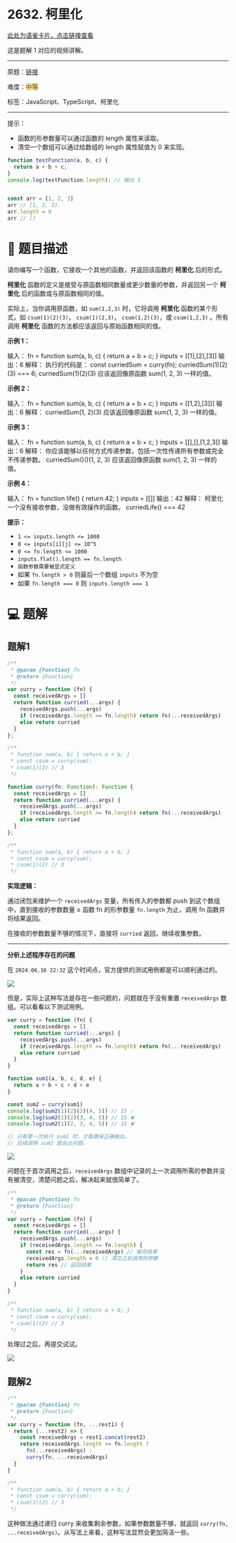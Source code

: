 # 2632. 柯里化

[此处为语雀卡片，点击链接查看](https://www.yuque.com/docs/173926022#iIYx8)

这是题解 1 对应的视频讲解。

---

原题：[链接](https://leetcode.cn/problems/curry/description/)

难度：<font style="background:#F6E1AC;color:#664900">中等</font>

标签：JavaScript、TypeScript、柯里化

---

提示：

+ 函数的形参数量可以通过函数的 length 属性来读取。
+ 清空一个数组可以通过给数组的 length 属性赋值为 0 来实现。

```javascript
function testFunction(a, b, c) {
  return a + b + c;
}
console.log(testFunction.length); // 输出 3


const arr = [1, 2, 3]
arr // [1, 2, 3]
arr.length = 0
arr // []
```

# 📝 题目描述
请你编写一个函数，它接收一个其他的函数，并返回该函数的 **柯里化** 后的形式。

**柯里化** 函数的定义是接受与原函数相同数量或更少数量的参数，并返回另一个 **柯里化** 后的函数或与原函数相同的值。

实际上，当你调用原函数，如 `sum(1,2,3)` 时，它将调用 **柯里化** 函数的某个形式，如 `csum(1)(2)(3)`， `csum(1)(2,3)`， `csum(1,2)(3)`，或 `csum(1,2,3)` 。所有调用 **柯里化** 函数的方法都应该返回与原始函数相同的值。

**示例 1：**

输入：
fn = function sum(a, b, c) { return a + b + c; }
inputs = [[1],[2],[3]]
输出：6
解释：
执行的代码是：
const curriedSum = curry(fn);
curriedSum(1)(2)(3) === 6;
curriedSum(1)(2)(3) 应该返回像原函数 sum(1, 2, 3) 一样的值。

**示例 2：**

输入：
fn = function sum(a, b, c) { return a + b + c; }
inputs = [[1,2],[3]]]
输出：6
解释：
curriedSum(1, 2)(3) 应该返回像原函数 sum(1, 2, 3) 一样的值。

**示例 3：**

输入：
fn = function sum(a, b, c) { return a + b + c; }
inputs = [[],[],[1,2,3]]
输出：6
解释：
你应该能够以任何方式传递参数，包括一次性传递所有参数或完全不传递参数。
curriedSum()()(1, 2, 3) 应该返回像原函数 sum(1, 2, 3) 一样的值。

**示例 4：**

输入：
fn = function life() { return 42; }
inputs = [[]]
输出：42
解释：
柯里化一个没有接收参数，没做有效操作的函数。
curriedLife() === 42



**提示：**

+ `1 <= inputs.length <= 1000`
+ `0 <= inputs[i][j] <= 10^5`
+ `0 <= fn.length <= 1000`
+ `inputs.flat().length == fn.length`
+ `函数参数需要被显式定义`
+ 如果 `fn.length > 0` 则最后一个数组 `inputs` 不为空
+ 如果 `fn.length === 0` 则 `inputs.length === 1`



# 💻 题解
## 题解1
```javascript
/**
 * @param {Function} fn
 * @return {Function}
 */
var curry = function (fn) {
  const receivedArgs = []
  return function curried(...args) {
    receivedArgs.push(...args)
    if (receivedArgs.length >= fn.length) return fn(...receivedArgs)
    else return curried
  }
};

/**
 * function sum(a, b) { return a + b; }
 * const csum = curry(sum);
 * csum(1)(2) // 3
 */
```

```typescript
function curry(fn: Function): Function {
  const receivedArgs = []
  return function curried(...args) {
    receivedArgs.push(...args)
    if (receivedArgs.length >= fn.length) return fn(...receivedArgs)
    else return curried
  }
};

/**
 * function sum(a, b) { return a + b; }
 * const csum = curry(sum);
 * csum(1)(2) // 3
 */
```

**实现逻辑：**

通过闭包来维护一个 `receivedArgs` 变量，所有传入的参数都 push 到这个数组中，直到接收的参数数量 ≥ 函数 fn 的形参数量 `fn.length` 为止，调用 fn 函数并将结果返回。

在接收的参数数量不够的情况下，直接将 `curried` 返回，继续收集参数。

---

**分析上述程序存在的问题**

在 `2024.06.16 22:32` 这个时间点，官方提供的测试用例都是可以顺利通过的。

![](https://cdn.nlark.com/yuque/0/2024/png/2331396/1721653610520-c1e73eeb-00cd-47d0-a2fb-9af9ea87b073.png)

但是，实际上这种写法是存在一些问题的，问题就在于没有重置 `receivedArgs` 数组。可以看看以下测试用例。

```javascript
var curry = function (fn) {
  const receivedArgs = []
  return function curried(...args) {
    receivedArgs.push(...args)
    if (receivedArgs.length >= fn.length) return fn(...receivedArgs)
    else return curried
  }
}

function sum1(a, b, c, d, e) {
  return a + b + c + d + e
}

const sum2 = curry(sum1)
console.log(sum2(1)(2)(3)(4, 5)) // 15 ✅
console.log(sum2(1)(2)(3, 4, 5)) // 15 ❌
console.log(sum2(1)(2, 3, 4, 5)) // 15 ❌

// 只有第一次执行 sum2 时，才能确保正确输出。
// 后续调用 sum2 就会出问题。
```

![](https://cdn.nlark.com/yuque/0/2024/png/2331396/1721653863649-bf4f0bca-d90f-4334-b81d-869ac70c7dfc.png)

问题在于首次调用之后，`receivedArgs` 数组中记录的上一次调用所需的参数并没有被清空，清楚问题之后，解决起来就很简单了。

```javascript
/**
 * @param {Function} fn
 * @return {Function}
 */
var curry = function (fn) {
  const receivedArgs = []
  return function curried(...args) {
    receivedArgs.push(...args)
    if (receivedArgs.length >= fn.length) {
      const res = fn(...receivedArgs) // 缓存结果
      receivedArgs.length = 0 // 清空之前调用的参数
      return res // 返回结果
    }
    else return curried
  }
}

/**
 * function sum(a, b) { return a + b; }
 * const csum = curry(sum);
 * csum(1)(2) // 3
 */
```

处理过之后，再提交试试。

![](https://cdn.nlark.com/yuque/0/2024/png/2331396/1721655832792-9f5e2947-b9dd-45cf-9d64-5530f606e972.png)

## 题解2
```javascript
/**
 * @param {Function} fn
 * @return {Function}
 */
var curry = function (fn, ...rest1) {
  return (...rest2) => {
    const receivedArgs = rest1.concat(rest2)
    return receivedArgs.length >= fn.length ?
      fn(...receivedArgs) :
      curry(fn, ...receivedArgs)
  }
}

/**
 * function sum(a, b) { return a + b; }
 * const csum = curry(sum);
 * csum(1)(2) // 3
 */
```

这种做法通过递归 curry 来收集剩余参数，如果参数数量不够，就返回 `curry(fn, ...receivedArgs)`。从写法上来看，这种写法显然会更加简洁一些。

